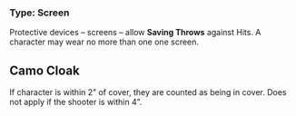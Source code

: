 ### Type: Screen

Protective devices – screens – allow **Saving Throws** against Hits. A character may wear no more than one one screen.
## Camo Cloak

If character is within 2” of cover, they are counted as being in cover. Does not apply if the shooter is within 4”.
